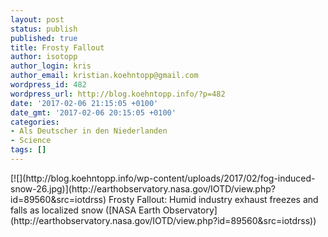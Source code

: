 ```yaml
---
layout: post
status: publish
published: true
title: Frosty Fallout
author: isotopp
author_login: kris
author_email: kristian.koehntopp@gmail.com
wordpress_id: 482
wordpress_url: http://blog.koehntopp.info/?p=482
date: '2017-02-06 21:15:05 +0100'
date_gmt: '2017-02-06 20:15:05 +0100'
categories:
- Als Deutscher in den Niederlanden
- Science
tags: []
---
```

<p>[![](http://blog.koehntopp.info/wp-content/uploads/2017/02/fog-induced-snow-26.jpg)](http://earthobservatory.nasa.gov/IOTD/view.php?id=89560&src=iotdrss) Frosty Fallout: Humid industry exhaust freezes and falls as localized snow ([NASA Earth Observatory](http://earthobservatory.nasa.gov/IOTD/view.php?id=89560&src=iotdrss))</p>
